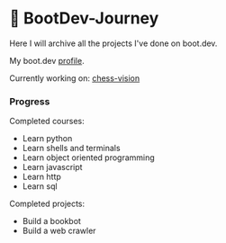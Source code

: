 # 📙 BootDev-Journey

Here I will archive all the projects I've done on boot.dev.

My boot.dev [profile](https://www.boot.dev/u/fabulouseffect65).

Currently working on: [chess-vision](https://github.com/JoelEncinas/Chess-vision)
### Progress

Completed courses:
- Learn python
- Learn shells and terminals
- Learn object oriented programming
- Learn javascript
- Learn http
- Learn sql

Completed projects:
- Build a bookbot
- Build a web crawler
